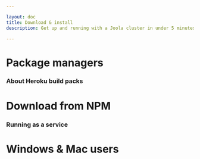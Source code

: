 ```yaml
---

layout: doc
title: Download & install
description: Get up and running with a Joola cluster in under 5 minutes.

---
```


# Package managers

### About Heroku build packs

# Download from NPM

### Running as a service

# Windows & Mac users

